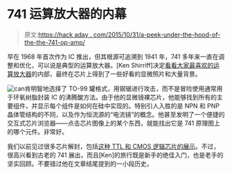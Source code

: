 # 741 运算放大器的内幕

> 原文:[https://hack aday . com/2015/10/31/a-peek-under-the-hood-of-the-the-741-op-amp/](https://hackaday.com/2015/10/31/a-peek-under-the-hood-of-the-741-op-amp/)

早在 1968 年首次作为 IC 推出，但其根源可追溯到 1941 年，741 多年来一直在调整和优化，可以说是典型的运算放大器。[Ken Shirriff]决定[看看大家最喜欢的运算放大器](http://www.righto.com/2015/10/inside-ubiquitous-741-op-amp-circuits.html)的内部，最终在芯片上得到了一些好看的显微照片和大量背景。

![can](../Images/f9220f6e9b2c384f977065ed6432b771.png)肯明智地选择了 TO-99 罐格式，用钢锯进行攻击，而不是冒险使用通常用于环氧树脂封装 IC 的沸腾酸方法。由于他的显微镜裸芯片，他能够找到所有的主要组件，并显示每个组件是如何在硅中实现的。特别引人入胜的是 NPN 和 PNP 晶体管结构的不同，以及作为恒流源的“电流镜”的概念。他甚至发明了一个便捷的交互式芯片浏览器——点击芯片图像上的某个东西，就能找出它是 741 原理图上的哪个元件。非常好。

我们以前见过很多芯片解封，包括[这种 TTL 和 CMOS 逻辑芯片的展示](http://hackaday.com/2012/08/13/taking-a-look-at-decapped-ics/)。不过，很高兴看到古老的 741 展出，而且[Ken]的旅行既是新手的绝佳入门，也是老手的坚实回顾。不要错过他在文章结尾提到的一小段历史。